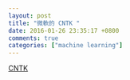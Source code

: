 ```yaml
---
layout: post
title: "微軟的 CNTK "
date: 2016-01-26 23:35:17 +0800
comments: true
categories: ["machine learning"]
---
```



<!-- more -->

[CNTK]

[CNTK]:https://github.com/Microsoft/CNTK/